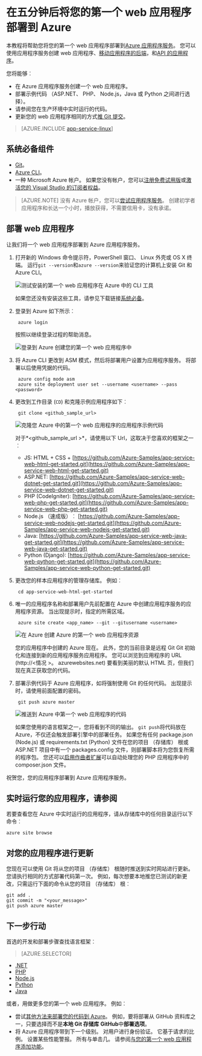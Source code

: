 <properties 
    pageTitle="在五分钟后到 Azure 部署您的第一个 web 应用程序 |Microsoft Azure" 
    description="了解部署示例应用程序的应用程序服务中运行 web 应用程序是多么容易。 启动快速进行实际的开发，并立即查看结果。" 
    services="app-service\web"
    documentationCenter=""
    authors="cephalin"
    manager="wpickett"
    editor=""
/>

<tags
    ms.service="app-service-web"
    ms.workload="web"
    ms.tgt_pltfrm="na"
    ms.devlang="na"
    ms.topic="hero-article"
    ms.date="10/13/2016" 
    ms.author="cephalin"
/>
    
# <a name="deploy-your-first-web-app-to-azure-in-five-minutes"></a>在五分钟后将您的第一个 web 应用程序部署到 Azure

本教程将帮助您将您的第一个 web 应用程序部署到[Azure 应用程序服务](../app-service/app-service-value-prop-what-is.md)。
您可以使用应用程序服务创建 web 应用程序、[移动应用程序的后端](/documentation/learning-paths/appservice-mobileapps/)，和[API 的应用程序](../app-service-api/app-service-api-apps-why-best-platform.md)。

您将能够︰ 

- 在 Azure 应用程序服务创建一个 web 应用程序。
- 部署示例代码 （ASP.NET、 PHP、 Node.js，Java 或 Python 之间进行选择）。
- 请参阅您在生产环境中实时运行的代码。
- 更新您的 web 应用程序相同的方式[推 Git 提交](https://git-scm.com/docs/git-push)。

>[AZURE.INCLUDE [app-service-linux](../../includes/app-service-linux.md)] 

## <a name="prerequisites"></a>系统必备组件

- [Git](http://www.git-scm.com/downloads)。
- [Azure CLI](../xplat-cli-install.md)。
- 一种 Microsoft Azure 帐户。 如果您没有帐户，您可以[注册免费试用版](/pricing/free-trial/?WT.mc_id=A261C142F)或[激活您的 Visual Studio 的订阅者权益](/pricing/member-offers/msdn-benefits-details/?WT.mc_id=A261C142F)。

>[AZURE.NOTE] 没有 Azure 帐户，您可以[尝试应用程序服务](http://go.microsoft.com/fwlink/?LinkId=523751)。 创建初学者应用程序和长达一个小时，播放获得，不需要信用卡，没有承诺。

## <a name="deploy-a-web-app"></a>部署 web 应用程序

让我们将一个 web 应用程序部署到 Azure 应用程序服务。

1. 打开新的 Windows 命令提示符，PowerShell 窗口、 Linux 外壳或 OS X 终端。 运行`git --version`和`azure --version`来验证您的计算机上安装 Git 和 Azure CLI。

    ![测试安装的第一个 web 应用程序在 Azure 中的 CLI 工具](./media/app-service-web-get-started/1-test-tools.png)

    如果您还没有安装这些工具，请参见下载链接[系统必备](#Prerequisites)。

3. 登录到 Azure 如下所示︰

        azure login

    按照以继续登录过程的帮助消息。

    ![登录到 Azure 创建您的第一个 web 应用程序中](./media/app-service-web-get-started/3-azure-login.png)

4. 将 Azure CLI 更改到 ASM 模式，然后将部署用户设置为应用程序服务。 将部署以后使用凭据的代码。

        azure config mode asm
        azure site deployment user set --username <username> --pass <password>

1. 更改到工作目录 (`CD`) 和克隆示例应用程序如下︰

        git clone <github_sample_url>

    ![克隆您 Azure 中的第一个 web 应用程序的应用程序示例代码](./media/app-service-web-get-started/2-clone-sample.png)

    对于*&lt;github_sample_url >*，请使用以下 Url，这取决于您喜欢的框架之一︰

    - JS: HTML + CSS + [https://github.com/Azure-Samples/app-service-web-html-get-started.git](https://github.com/Azure-Samples/app-service-web-html-get-started.git)
    - ASP.NET: [https://github.com/Azure-Samples/app-service-web-dotnet-get-started.git](https://github.com/Azure-Samples/app-service-web-dotnet-get-started.git)
    - PHP (CodeIgniter): [https://github.com/Azure-Samples/app-service-web-php-get-started.git](https://github.com/Azure-Samples/app-service-web-php-get-started.git)
    - Node.js （速成版）︰ [https://github.com/Azure-Samples/app-service-web-nodejs-get-started.git](https://github.com/Azure-Samples/app-service-web-nodejs-get-started.git)
    - Java: [https://github.com/Azure-Samples/app-service-web-java-get-started.git](https://github.com/Azure-Samples/app-service-web-java-get-started.git)
    - Python (Django): [https://github.com/Azure-Samples/app-service-web-python-get-started.git](https://github.com/Azure-Samples/app-service-web-python-get-started.git)

2. 更改您的样本应用程序的管理存储库。 例如︰

        cd app-service-web-html-get-started

4. 唯一的应用程序名称和部署用户先前配置在 Azure 中创建应用程序服务的应用程序资源。 当出现提示时，指定的所需区域。

        azure site create <app_name> --git --gitusername <username>

    ![在 Azure 创建 Azure 的第一个 web 应用程序资源](./media/app-service-web-get-started/4-create-site.png)

    您的应用程序中创建的 Azure 现在。 此外，您的当前目录是远程 Git Git 初始化和连接到新的应用程序服务应用程序。
    您可以浏览到应用程序的 URL (http://&lt;情况 >。 azurewebsites.net) 要看到美丽的默认 HTML 页，但我们现在真正获取您的代码。

4. 部署示例代码于 Azure 应用程序，如将强制使用 Git 的任何代码。 出现提示时，请使用前面配置的密码。

        git push azure master

    ![推送到 Azure 中第一个 web 应用程序的代码](./media/app-service-web-get-started/5-push-code.png)

    如果您使用的语言框架之一，您将看到不同的输出。 `git push`将代码放在 Azure，不仅还会触发部署引擎中的部署任务。 如果您有任何 package.json (Node.js) 或 requirements.txt (Python) 文件在您的项目 （存储库） 根或 ASP.NET 项目中有一个 packages.config 文件，则部署脚本将为您恢复所需的程序包。 您还可以[启用作曲者扩展](web-sites-php-mysql-deploy-use-git.md#composer)可以自动处理您的 PHP 应用程序中的 composer.json 文件。

祝贺您，您的应用程序部署到 Azure 应用程序服务。

## <a name="see-your-app-running-live"></a>实时运行您的应用程序，请参阅

若要查看您在 Azure 中实时运行的应用程序，请从存储库中的任何目录运行以下命令︰

    azure site browse

## <a name="make-updates-to-your-app"></a>对您的应用程序进行更新

您现在可以使用 Git 将从您的项目 （存储库） 根随时推送到实时网站进行更新。 您请执行相同的方式部署代码第一次。 例如，每次想要本地推您已测试的新更改，只需运行下面的命令从您的项目 （存储库） 根︰

    git add .
    git commit -m "<your_message>"
    git push azure master

## <a name="next-steps"></a>下一步行动

首选的开发和部署步骤查找语言框架︰

> [AZURE.SELECTOR]
- [.NET](web-sites-dotnet-get-started.md)
- [PHP](app-service-web-php-get-started.md)
- [Node.js](app-service-web-nodejs-get-started.md)
- [Python](web-sites-python-ptvs-django-mysql.md)
- [Java](web-sites-java-get-started.md)

或者，用做更多您的第一个 web 应用程序。 例如︰

- 尝试[其他方法来部署您的代码到 Azure](../app-service-web/web-sites-deploy.md)。 例如，要将部署从 GitHub 资料库之一，只要选择而不是**本地 Git 存储库** **GitHub**中**部署选项**。
- 将 Azure 应用程序带到下一个级别。 对用户进行身份验证。 它基于请求的比例。 设置某些性能警报。 所有与单击几。 请参阅[与您的第一个 web 应用程序添加功能](app-service-web-get-started-2.md)。

